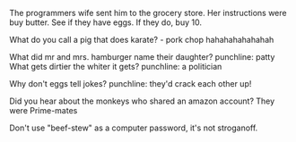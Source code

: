 
The programmers wife sent him to the grocery store. Her instructions were buy butter. See if they have eggs. If they do, buy 10. 

What do you call a pig that does karate? - pork chop hahahahahahahah

What did mr and mrs. hamburger name their daughter?
punchline: patty
What gets dirtier the whiter it gets?
punchline: a politician 

Why don't eggs tell jokes?
punchline: they'd crack each other up!

Did you hear about the monkeys who shared an amazon account? 
They were Prime-mates

Don't use "beef-stew" as a computer password, it's not stroganoff.
